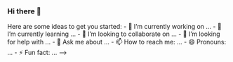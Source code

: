 ### Hi there 👋

<!--
**pedrohdmramalho/pedrohdmramalho** is a ✨ _special_ ✨ repository because its `README.md` (this file) appears on your GitHub profile.

xcxcxcxcx

--!>
Here are some ideas to get you started:

- 🔭 I’m currently working on ...
- 🌱 I’m currently learning ...
- 👯 I’m looking to collaborate on ...
- 🤔 I’m looking for help with ...
- 💬 Ask me about ...
- 📫 How to reach me: ...
- 😄 Pronouns: ...
- ⚡ Fun fact: ...
-->
